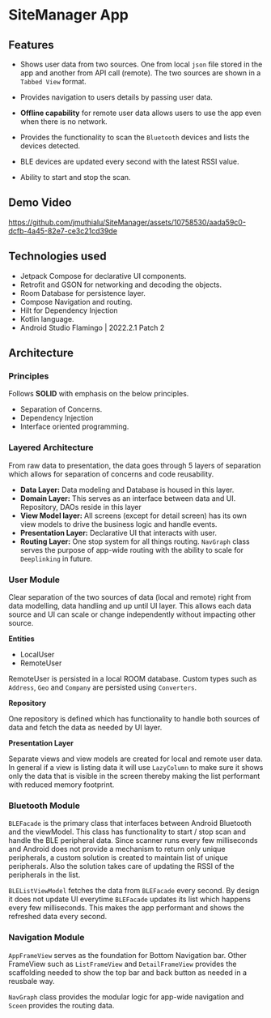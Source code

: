 # SiteManager App

## Features

- Shows user data from two sources. One from local `json` file stored in the app and another from API call (remote). The two sources are shown in a `Tabbed View` format.

- Provides navigation to users details by passing user data.

- **Offline capability** for remote user data allows users to use the app even when there is no network.

- Provides the functionality to scan the `Bluetooth` devices and lists the devices detected.

- BLE devices are updated every second with the latest RSSI value.

- Ability to start and stop the scan.

## Demo Video

https://github.com/jmuthialu/SiteManager/assets/10758530/aada59c0-dcfb-4a45-82e7-ce3c21cd39de


## Technologies used

- Jetpack Compose for declarative UI components.
- Retrofit and GSON for networking and decoding the objects.
- Room Database for persistence layer.
- Compose Navigation and routing.
- Hilt for Dependency Injection
- Kotlin language.
- Android Studio Flamingo | 2022.2.1 Patch 2

## Architecture

### Principles

Follows **SOLID** with emphasis on the below principles.
- Separation of Concerns. 
- Dependency Injection
- Interface oriented programming.

### Layered Architecture
From raw data to presentation, the data goes through 5 layers of separation which allows for separation of concerns and code reusability.

- **Data Layer:**  Data modeling and Database is housed in this layer.
- **Domain Layer:** This serves as an interface between data and UI. Repository, DAOs reside in this layer
- **View Model layer:** All screens (except for detail screen) has its own view models to drive the business logic and handle events. 
- **Presentation Layer:** Declarative UI that interacts with user.
- **Routing Layer:** One stop system for all things routing. `NavGraph` class serves the purpose of app-wide routing with the ability to scale for `Deeplinking` in future.


### User Module
Clear separation of the two sources of data (local and remote) right from data modelling, data handling and up until UI layer. This allows each data source and UI can scale or change independently without impacting other source.

**Entities**
- LocalUser
- RemoteUser

RemoteUser is persisted in a local ROOM database. Custom types such as `Address`, `Geo` and `Company` are persisted using `Converters`.

**Repository**

One repository is defined which has functionality to handle both sources of data and fetch the data as needed by UI layer.

**Presentation Layer**

Separate views and view models are created for local and remote user data. In general if a view is listing data it will use `LazyColumn` to make sure it shows only the data that is visible in the screen thereby making the list performant with reduced memory footprint. 

### Bluetooth Module

`BLEFacade` is the primary class that interfaces between Android Bluetooth and the viewModel. This class has functionality to start / stop scan and handle the BLE peripheral data. Since scanner runs every few milliseconds and Android does not provide a mechanism to return only unique peripherals, a custom solution is created to maintain list of unique peripherals. Also the solution takes care of updating the RSSI of the peripherals in the list.

`BLEListViewModel` fetches the data from `BLEFacade` every second. By design it does not update UI everytime `BLEFacade` updates its list which happens every few milliseconds. This makes the app performant and shows the refreshed data every second.

### Navigation Module

`AppFrameView` serves as the foundation for Bottom Navigation bar. Other FrameView such as `ListFrameView` and `DetailFrameView` provides the scaffolding needed to show the top bar and back button as needed in a reusbale way.    

`NavGraph` class provides the modular logic for app-wide navigation and `Sceen` provides the routing data.



